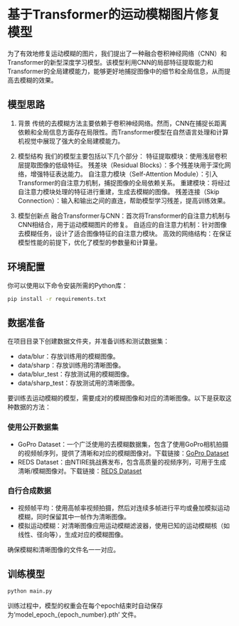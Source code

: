 # 基于Transformer的运动模糊图片修复模型

为了有效地修复运动模糊的图片，我们提出了一种融合卷积神经网络（CNN）和Transformer的新型深度学习模型。该模型利用CNN的局部特征提取能力和Transformer的全局建模能力，能够更好地捕捉图像中的细节和全局信息，从而提高去模糊的效果。

## 模型思路
1. 背景
传统的去模糊方法主要依赖于卷积神经网络。然而，CNN在捕捉长距离依赖和全局信息方面存在局限性。而Transformer模型在自然语言处理和计算机视觉中展现了强大的全局建模能力。

2. 模型结构
我们的模型主要包括以下几个部分：
特征提取模块：使用浅层卷积层提取图像的低级特征。
残差块（Residual Blocks）：多个残差块用于深化网络，增强特征表达能力。
自注意力模块（Self-Attention Module）：引入Transformer的自注意力机制，捕捉图像的全局依赖关系。
重建模块：将经过自注意力模块处理的特征进行重建，生成去模糊的图像。
残差连接（Skip Connection）：输入和输出之间的直连，帮助模型学习残差，提高训练效果。

3. 模型创新点
融合Transformer与CNN：首次将Transformer的自注意力机制与CNN相结合，用于运动模糊图片的修复。
自适应的自注意力机制：针对图像去模糊任务，设计了适合图像特征的自注意力模块。
高效的网络结构：在保证模型性能的前提下，优化了模型的参数量和计算量。

## 环境配置

你可以使用以下命令安装所需的Python库：

```bash
pip install -r requirements.txt
```

## 数据准备

在项目目录下创建数据文件夹，并准备训练和测试数据集：
- data/blur：存放训练用的模糊图像。
- data/sharp：存放训练用的清晰图像。
- data/blur_test：存放测试用的模糊图像。
- data/sharp_test：存放测试用的清晰图像。

要训练去运动模糊的模型，需要成对的模糊图像和对应的清晰图像。以下是获取这种数据的方法：

### 使用公开数据集

- GoPro Dataset：一个广泛使用的去模糊数据集，包含了使用GoPro相机拍摄的视频帧序列，提供了清晰和对应的模糊图像对。下载链接：[GoPro Dataset](https://github.com/csjliang/DeblurGAN)
- REDS Dataset：由NTIRE挑战赛发布，包含高质量的视频序列，可用于生成清晰/模糊图像对。下载链接：[REDS Dataset](https://seungjunnah.github.io/Datasets/reds.html)

### 自行合成数据

- 视频帧平均：使用高帧率视频拍摄，然后对连续多帧进行平均或叠加模拟运动模糊，同时保留其中一帧作为清晰图像。
- 模拟运动模糊：对清晰图像应用运动模糊滤波器，使用已知的运动模糊核（如线性、径向等），生成对应的模糊图像。

确保模糊和清晰图像的文件名一一对应。

## 训练模型

```bash
python main.py
```
训练过程中，模型的权重会在每个epoch结束时自动保存为‘model_epoch_{epoch_number}.pth’ 文件。

